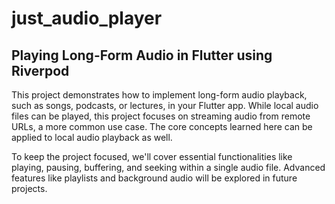 # just_audio_player


## Playing Long-Form Audio in Flutter using Riverpod

This project demonstrates how to implement long-form audio playback, such as songs, podcasts, or lectures, in your Flutter app. While local audio files can be played, this project focuses on streaming audio from remote URLs, a more common use case. The core concepts learned here can be applied to local audio playback as well.

To keep the project focused, we'll cover essential functionalities like playing, pausing, buffering, and seeking within a single audio file. Advanced features like playlists and background audio will be explored in future projects.

